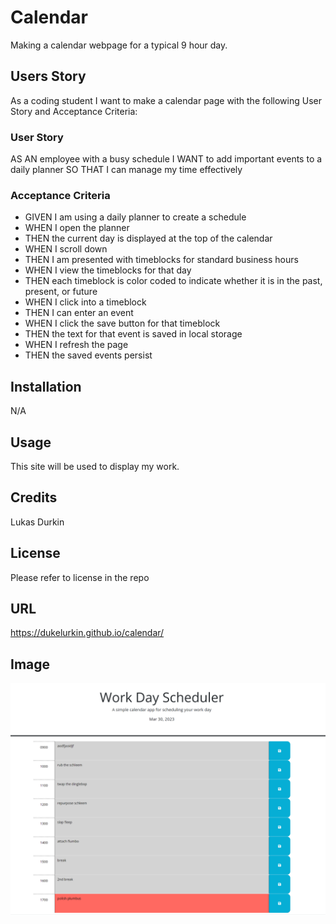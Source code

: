 # Calendar
Making a calendar webpage for a typical 9 hour day. 



## Users Story
As a coding student I want to make a calendar page with the following User Story and Acceptance Criteria:

### User Story


AS AN employee with a busy schedule
I WANT to add important events to a daily planner
SO THAT I can manage my time effectively


### Acceptance Criteria

* GIVEN I am using a daily planner to create a schedule
* WHEN I open the planner
* THEN the current day is displayed at the top of the calendar
* WHEN I scroll down
* THEN I am presented with timeblocks for standard business hours
* WHEN I view the timeblocks for that day
* THEN each timeblock is color coded to indicate whether it is in the past, present, or future
* WHEN I click into a timeblock
* THEN I can enter an event
* WHEN I click the save button for that timeblock
* THEN the text for that event is saved in local storage
* WHEN I refresh the page
* THEN the saved events persist





## Installation

N/A

## Usage

This site will be used to display my work.

## Credits

Lukas Durkin

## License
Please refer to license in the repo

## URL
https://dukelurkin.github.io/calendar/

## Image
![image](./calendarScreenShot.png)


